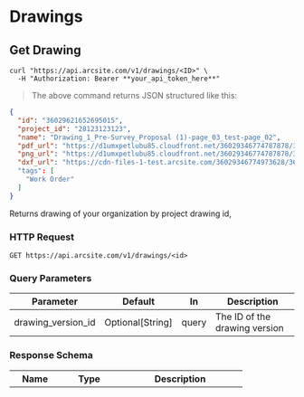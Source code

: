 # Drawings

## Get Drawing

```shell
curl "https://api.arcsite.com/v1/drawings/<ID>" \
  -H "Authorization: Bearer **your_api_token_here**"
```

> The above command returns JSON structured like this:

```json
{
  "id": "36029621652695015",
  "project_id": "28123123123",
  "name": "Drawing_1_Pre-Survey_Proposal (1)-page_03_test-page_02",
  "pdf_url": "https://d1umxpetlubu85.cloudfront.net/36029346774787878/36029621652694930/40c01b5a-75d5-11ec-8ea1-0242ac170007/Drawing_1_Pre-Survey_Proposal_-281-29-page_03_test-page_02.pdf?Expires=1642318765&Signature=Lh9XnGwEtt5DdZx4GAdp7J5qbJArHKS~lY39y2OjDsSRzpXPuv6H4x0RxfqYGi6gqrZxv56GMn2MiQXN9cM2VotAMpGWBsjm4cabdpLSXZNuhtqJ4k9~VBr3EyhgGIlIQk2HUlb-~McPlfbGNrbGbzj3P5mpEZ0Ce00OG0WUs3eolPEom9s4v7QNwWRrsyltFvEhZ~T4S8tRDCjyHa50al6GsNCLb5sBX7pW~oem2~GKGYj3a-kDuzCQiKLp4K7Ncc2njmDwVHThI9aSIlggbuejBa~XbWUf2WNgcbUq0~i0-e~yVN212~Qh7vHcXV4XFXQ-7k3zdxfLE8m9il5Ufg__&Key-Pair-Id=APKAIZL6W5TJO2AK7DOQ",
  "png_url": "https://d1umxpetlubu85.cloudfront.net/36029346774787878/36029621652694930/40c01b5a-75d5-11ec-8ea1-0242ac170007/Drawing_1_Pre-Survey_Proposal_-281-29-page_03_test-page_02.png",
  "dxf_url": "https://cdn-files-1-test.arcsite.com/36029346774973628/36029621653508440/_attach_282299611393362/Web_hook_location_photo.dxf?Expires=1711623376&Signature=qZSQPST2tdtKM9URUDEIdnwJiXSpNxRabMtmjg6hzdizcVmKJ4UIF-F~0LLiF1LT2y~vbx73CHDNFhZZgBNSjzWszV123qWOn68NyfU6fMdWRlMu4P51q7SWRmxMTlcnMGrF8F29HeilhnZOhBTiF~9oHPa62KRM7Duuq6z-T1RAF7w8mcZH46N4A3wXUyvcIeTaX4jbxCLQ83l2AGsFonD-NVwjeeuNba3MnrwpsTdBIUEbZXnRHNWYJx0i0HhENpr4xJLnX0lDAh9fXI2Zfo8MIapbm7iz8IhTUkwjRdjWU35uabdob1YJ19qVEMoHMqjnftEEkw7n44CYBYUY9w__&Key-Pair-Id=APKAIZL6W5TJO2AK7DOQ"
  "tags": [
    "Work Order"
  ]
}
```

Returns drawing of your organization by project drawing id,

### HTTP Request

`GET https://api.arcsite.com/v1/drawings/<id>`

### Query Parameters

| Parameter          | Default          | In    | Description                   |
| ------------------ | ---------------- | ----- | ----------------------------- |
| drawing_version_id | Optional[String] | query | The ID of the drawing version |

### Response Schema

| Name       | Type               | Description             |
| ---------- | ------------------ | ----------------------- |
| id         | String             | The ID of the drawing   |
| project_id | String             | The ID of the project   |
| name       | String             | The name of the drawing |
| pdf_url    | String &#124; null | The URL of the PDF file |
| png_url    | String &#124; null | The URL of the PNG file |
| dxf_url    | String &#124; null | The URL of the DXF file |
| tags       | List[String] | Tags added to this drawing              |

<aside class="notice">
If the <code>drawing_version_id</code> is passed, the data of the specified version will be returned. If not, the data of the latest version will be returned by default.
</aside>

<aside class="notice">
Please note that all URLs are not guaranteed and may be null if the app fails to upload to the cloud.

The returned urls will expire in 24 hours.

</aside>

<aside class="notice">
The pdf could take some time(often less than 1 minute) to generate if the drawing contains location based photos, the <code>pdf_url</code> could be null before it has been generated.
</aside>

